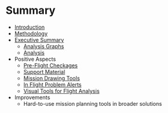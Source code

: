 # Summary

* [Introduction](README.md)
* [Methodology](methodology.md)
* [Executive Summary](executive_summary.md)
   * [Analysis Graphs](general_information.md)
   * [Analysis](analysis.md)
* Positive Aspects
   * [Pre-Flight Checkages](pre-flight_checkages.md)
   * [Support Material](support_material.md)
   * [Mission Drawing Tools](mission_drawing_tools.md)
   * [In Flight Problem Alerts](in_flight_problem_alerts.md)
   * [Visual Tools for Flight Analysis](visual_tools_for_flight_analysis.md)
* Improvements
   * Hard-to-use mission planning tools in broader solutions

